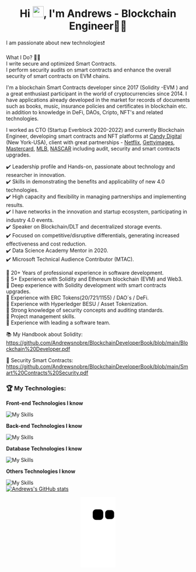 <h1 align="center">Hi <img src="https://camo.githubusercontent.com/e8e7b06ecf583bc040eb60e44eb5b8e0ecc5421320a92929ce21522dbc34c891/68747470733a2f2f6d656469612e67697068792e636f6d2f6d656469612f6876524a434c467a6361737252346961377a2f67697068792e676966" height="30" width="30" />, I'm Andrews -  Blockchain Engineer👨‍💻</h1>


I am passionate about new technologies:exclamation:<br><br>
What I Do? 👨‍💻<br>
I write secure and optimized Smart Contracts.<br>
I perform security audits on smart contracts and enhance the overall security of smart contracts on EVM chains.<br>


I'm a blockchain Smart Contracts developer since 2017 (Solidity -EVM ) and a great enthusiast participant in the world of cryptocurrencies since 2014. I have applications already developed in the market for records of documents such as books, music, insurance policies and certificates in blockchain etc. in addition to knowledge in DeFi, DAOs, Cripto, NFT's and related technologies.

I worked as CTO (Startup Everblock 2020-2022) and currently Blockchain Engineer, developing smart contracts and NFT platforms at [Candy Digital](https://www.candy.com) (New York-USA), client with great partnerships - [Netflix](https://www.ledgerinsights.com/candy-partners-netflix-for-stranger-things-nfts), [Gettyimages](https://finance.yahoo.com/news/getty-images-launch-nft-marketplace-040939449.html), [Mastercard](https://www.mastercard.com/news/perspectives/2022/simple-nft-purchasing-on-nft-marketplaces), [MLB](https://www.mlb.com/news/mlb-nft-partnership-with-candy-digital-to-expand-in-2022), [NASCAR](https://www.ledgerinsights.com/candy-to-launch-nfts-with-nascar-teams/) including audit, security and smart contracts upgrades.

✔️ Leadership profile and Hands-on, passionate about technology and researcher in innovation.<br>
✔️ Skills in demonstrating the benefits and applicability of new 4.0 technologies.<br>
✔️ High capacity and flexibility in managing partnerships and implementing results.<br>
✔️ I have networks in the innovation and startup ecosystem, participating in industry 4.0 events.<br>
✔️ Speaker on Blockchain/DLT and decentralized storage events.<br>
✔️ Focused on competitive/disruptive differentials, generating increased effectiveness and cost reduction.<br>
✔️ Data Science Academy Mentor in 2020.<br>
✔️ Microsoft Technical Audience Contributor (MTAC).

🔹 20+ Years of professional experience in software development.<br>
🔹 5+ Experience with Solidity and Ethereum blockchain (EVM) and Web3.<br>
🔹 Deep experience with Solidity development with smart contracts upgrades.<br>
🔹 Experience with ERC Tokens(20/721/1155) / DAO´s / DeFi.<br>
🔹 Experience with Hyperledger BESU / Asset Tokenization.<br>
🔹 Strong knowledge of security concepts and auditing standards.<br>
🔹 Project management skills.<br>
🔹 Experience with leading a software team.<br>


📚 My Handbook about Solidity:<br>
https://github.com/Andrewsnobre/BlockchainDeveloperBook/blob/main/Blockchain%20Developer.pdf

🚨 Security Smart Contracts:<br>
https://github.com/Andrewsnobre/BlockchainDeveloperBook/blob/main/Smart%20Contracts%20Security.pdf

### 🏆 My Technologies:

**Front-end Technologies I know**

![My Skills](https://skillicons.dev/icons?i=svelte,react,nextjs,html,css,js,ts,jquery)

**Back-end Technologies I know**

![My Skills](https://skillicons.dev/icons?i=solidity,nodejs,js,ts)

**Database Technologies I know**

![My Skills](https://skillicons.dev/icons?i=mongodb,mysql,postgres,sqlserver)

**Others Technologies I know**

![My Skills](https://skillicons.dev/icons?i=docker,git,redis)<br>
[![Andrews's GitHub stats](https://github-readme-stats.vercel.app/api?username=andrewsnobre&count_private=true&show_icons=true&theme=transparent)](https://github.com/andrewsnobre/)

<p align="center">
  <img src="https://raw.githubusercontent.com/Andrewsnobre/andrewsnobre/output/github-contribution-grid-snake.svg" />
</p>
